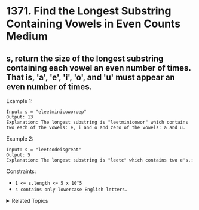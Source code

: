 # 1371. Find the Longest Substring Containing Vowels in Even Counts<br> Medium

## s, return the size of the longest substring containing each vowel an even number of times. That is, 'a', 'e', 'i', 'o', and 'u' must appear an even number of times.

Example 1:

```
Input: s = "eleetminicoworoep"
Output: 13
Explanation: The longest substring is "leetminicowor" which contains two each of the vowels: e, i and o and zero of the vowels: a and u.
```

Example 2:

```
Input: s = "leetcodeisgreat"
Output: 5
Explanation: The longest substring is "leetc" which contains two e's.:
```

Constraints:

- `1 <= s.length <= 5 x 10^5`
- `s contains only lowercase English letters.`

<details>

<summary> Related Topics </summary>

-   `String`

</details>
